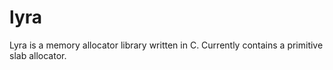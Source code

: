 # lyra

Lyra is a memory allocator library written in C.
Currently contains a primitive slab allocator.
